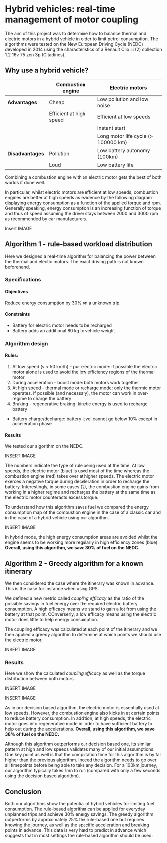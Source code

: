 # Hybrid vehicles: real-time management of motor coupling
The aim of this project was to determine how to balance thermal and electric motors in a hybrid vehicle in order to limit petrol consumption. The algorithms were tested on the New European Driving Cycle (NEDC) developed in 2014 using the characteristics of a Renault Clio iii (2) collection 1.2 16v 75 zen 3p (Citadines).

## Why use a hybrid vehicle?
|               | Combustion engine       | Electric motors                     |
|---------------|-------------------------|-------------------------------------|
|__Advantages__ | Cheap                   | Low pollution and low noise         |
|               | Efficient at high speed | Efficient at low speeds             |
|               |                         | Instant start                       |
|               |                         | Long motor life cycle (> 100000 km) |
|__Disadvantages__| Pollution               | Low battery autonomy (100km)        |
|               | Loud                    | Low battery life                    |

Combining a combustion engine with an electric motor gets the best of both worlds if done well.

In particular, whilst electric motors are efficient at low speeds, combustion engines are better at high speeds as evidence by the following diagram displaying energy consumption as a function of the applied torque and rpm. Generally speaking, energy consumption is an increasing function of torque and thus of speed assuming the driver stays between 2000 and 3000 rpm as recommended by car manufacturers.

Insert IMAGE

## Algorithm 1 - rule-based workload distribution
Here we designed a real-time algorithm for balancing the power between the thermal and electic motors. The exact driving path is not known beforehand.

### Specifications
#### Objectives
Reduce energy consumption by 30% on a unknown trip.

#### Constraints
* Battery for electric motor needs to be recharged
* Battery adds an additional 80 kg to vehicle weight

### Algorithm design

#### Rules:
1. At low speed (v < 50 km/h) – pur electric mode: if possible the electric motor alone is used to avoid the low efficiency regions of the thermal motor
2. During acceleration - boost mode: both motors work together
3. At high speed - thermal mode or recharge mode: only the thermic motor operates. If possible (and necessary), the motor can work in over-regime to charge the battery
4. Braking - regenerative braking: kinetic energy is used to recharge battery

* Battery charge/decharge: battery level cannot go below 10% except in acceleration phase

#### Results
We tested our algorithm on the NEDC.

INSERT IMAGE

The numbers indicate the type of rule being used at the time. At low speeds, the electric motor (blue) is used most of the time whereas the combustion engine (red) takes over at higher speeds. The electric motor exerces a negative torque during deceleration in order to recharge the battery. Interestingly, in some cases (2), the combustion engine gains from working in a higher regime and recharges the battery at the same time as the electric motor counteracts excess torque.

To understand how this algorithm saves fuel we compared the energy consumption map of the combustion engine in the case of a classic car and in the case of a hybrid vehicle using our algorithm.

INSERT IMAGE


In hybrid mode, the high energy consumption areas are avoided whilst the engine seems to be working more regularly in high efficiency zones (blue). __Overall, using this algorithm, we save 30% of fuel on the NEDC.__

## Algorithm 2 - Greedy algorithm for a known itinerary
We then considered the case where the itinerary was known in advance. This is the case for instance when using GPS.

We defined a new metric called *coupling efficacy* as the ratio of the possible savings in fuel energy over the required electric battery consumption. A high efficacy means we stand to gain a lot from using the battery at that point. COnverserly, a low efficacy means using the electric motor does little to help energy consumption.

The coupling efficacy was calculated at each point of the itinerary and we then applied a greedy algorithm to determine at which points we should use the electric motor.

INSERT IMAGE

### Results
Here we show the calculated *coupling efficacy* as well as the torque distribution between both motors.

INSERT IMAGE

INSERT IMAGE

As in our decision based algorithm, the electric motor is essentially used at low speeds. However, the combustion engine also kicks in at certain points to reduce battery consumption. In addition, at high speeds, the electric motor goes into regenerative mode in order to have sufficient battery to help out during the accelerations. __Overall, using this algorithm, we save 38% of fuel on the NEDC.__ 

Although this algorithm outperforms our decision based one, its similar pattern at high and low speeds validates many of our initial assumptions. One key point as well is that the computation time for this algorithm is by far higher than the previous algorithm. Indeed the algorithm needs to go over all timepoints before being able to take any decision. For a 100km journey, our algorithm typically takes 1mn to run (compared with only a few seconds using the decision based algorithm).

## Conclusion
Both our algorithms show the potential of hybrid vehicles for limiting fuel consumption. The rule-based algorithm can be applied for everyday unplanned trips and achieve 30% energy savings. The greedy algorithm outperforms by approximately 25% the rule-based one but requires knowing the journey, as well as the specific acceleration and breaking points in advance. This data is very hard to predict in advance which suggests that in most settings the rule-based algorithm should be used.

